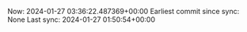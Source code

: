 Now: 2024-01-27 03:36:22.487369+00:00 Earliest commit since sync: None Last sync: 2024-01-27 01:50:54+00:00
